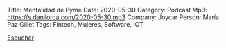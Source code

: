 Title: Mentalidad de Pyme
Date: 2020-05-30
Category: Podcast
Mp3: https://s.danilorca.com/2020-05-30.mp3
Company: Joycar
Person: María Paz Gillet
Tags: Fintech, Mujeres, Software, IOT

<a href="https://s.danilorca.com/2020-05-30.mp3" type="audio/mpeg">
Escuchar
</a>
